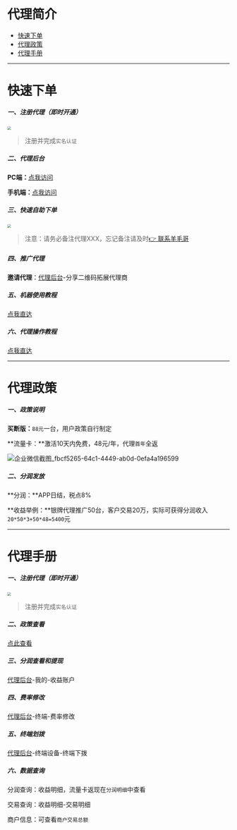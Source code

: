 # 代理简介

- [快速下单](#快速下单)
- [代理政策](#代理政策)
- [代理手册](#代理手册)

---

# 快速下单

##### 一、注册代理（即时开通）

[<img src="https://cos.zjkmkj.com/media/2024/08/20/791d7f1cd06112d7a70af01ff2642a94-2.webp" style="zoom:50%;" />](https://agentm.zjkmkj.com/pages/register?sup=Mg==)

> 注册并完成`实名认证`

##### 二、代理后台

**PC端：**[点我访问](https://agent.zjkmkj.com/fnlDRPAuQm.php/dashboard?ref=addtabs)

**手机端：**[点我访问](https://agent.zjkmkj.com/)

##### 三、快速自助下单

[<img src="https://cos.zjkmkj.com/media/2024/08/20/36b82ee59a0f3926c799eb6727e93a86-2.webp" style="zoom:50%;" />](http://kmshop.zjkmkj.com/pages/goods_details/index?id=41)

> 注意：请务必备注代理XXX，忘记备注请及时[👉 联系羊毛哥](http://u.zjkmkj.com/unVf1 )

##### 四、推广代理

**邀请代理**：[代理后台](https://agentm.zjkmkj.com/)-分享二维码拓展代理商

##### 五、机器使用教程

[点我直达](tool/axf.md)

##### 六、代理操作教程

[点我直达](agent/axf.md)

---

# 代理政策

##### 一、政策说明

**买断版：**`88元`一台，用户政策自行制定

**流量卡：**激活10天内免费，48元/年，代理`首年`全返

![企业微信截图_fbcf5265-64c1-4449-ab0d-0efa4a196599](https://cos.zjkmkj.com/media/2024/08/20/44d890b5f65260e2af1a752ce2eb86b0-2.webp)

##### **二、分润发放**

**分润：**APP日结，税点8%

**收益举例：**银牌代理推广50台，客户交易20万，实际可获得分润收入`20*50*3+50*48=5400`元

---

# 代理手册

##### 一、注册代理（即时开通）

[<img src="https://cos.zjkmkj.com/media/2024/08/20/791d7f1cd06112d7a70af01ff2642a94-2.webp" style="zoom:50%;" />](https://agentm.zjkmkj.com/pages/register?sup=Mg==)

> 注册并完成`实名认证`

##### 二、政策查看

[点此查看](#代理政策)

##### 三、分润查看和提现

[代理后台](https://agentm.zjkmkj.com/)-我的-收益账户

##### 四、费率修改

[代理后台](https://agentm.zjkmkj.com/)-终端-费率修改

##### 五、终端划拨

[代理后台](https://agentm.zjkmkj.com/)-终端设备-终端下拨

##### 六、数据查询

分润查询：收益明细，流量卡返现在`分润明细`中查看

交易查询：收益明细-交易明细

商户信息：可查看`商户交易总额`
